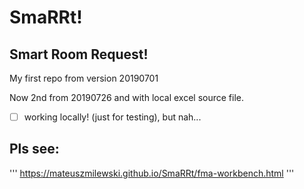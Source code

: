 # SmaRRt!
## Smart Room Request!

My first repo from version 20190701

Now 2nd from 20190726 and with local excel source file.

- [ ] working locally! (just for testing), but nah...

## Pls see:
'''
https://mateuszmilewski.github.io/SmaRRt/fma-workbench.html
'''
